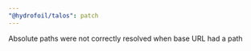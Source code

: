 ```yaml
---
"@hydrofoil/talos": patch
---
```


Absolute paths were not correctly resolved when base URL had a path
